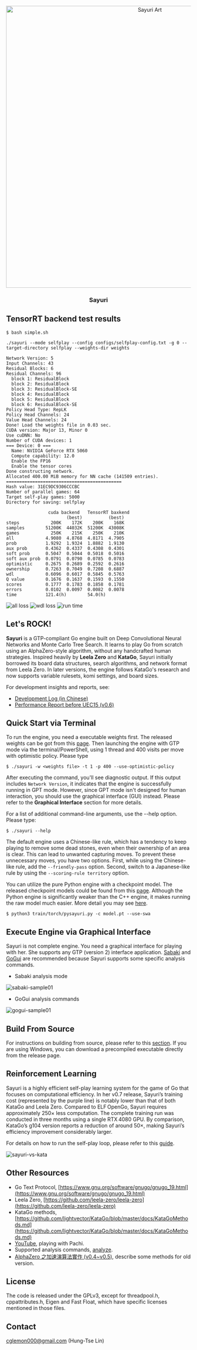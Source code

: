 
<div id="sayuri-art" align="center">
    </br>
    <img src="./img/sayuri-art.PNG" alt="Sayuri Art" width="768"/>
    <h3>Sayuri</h3>
</div>

## TensorRT backend test results

~~~
$ bash simple.sh

./sayuri --mode selfplay --config configs/selfplay-config.txt -g 0 --target-directory selfplay --weights-dir weights

Network Version: 5
Input Channels: 43
Residual Blocks: 6
Residual Channels: 96
  block 1: ResidualBlock
  block 2: ResidualBlock
  block 3: ResidualBlock-SE
  block 4: ResidualBlock
  block 5: ResidualBlock
  block 6: ResidualBlock-SE
Policy Head Type: RepLK
Policy Head Channels: 24
Value Head Channels: 24
Done! Load the weights file in 0.03 sec.
CUDA version: Major 13, Minor 0
Use cuDNN: No
Number of CUDA devices: 1
=== Device: 0 ===
  Name: NVIDIA GeForce RTX 5060
  Compute capability: 12.0
  Enable the FP16
  Enable the tensor cores
Done constructing network.
Allocated 400.00 MiB memory for NN cache (141509 entries).
============================================
Hash value: 31EC9DC9306CCCBC
Number of parallel games: 64
Target self-play games: 5000
Directory for saving: selfplay

                cuda backend   TensorRT baxkend
                       (best)          (best)
steps            200K    172K    200K    168K
samples        51200K  44032K  51200K  43008K
games            250K    215K    250K    210K
all            4.9080  4.8768  4.8171  4.7905
prob           1.9292  1.9324  1.8882  1.9130
aux prob       0.4362  0.4337  0.4308  0.4301
soft prob      0.5047  0.5044  0.5018  0.5016
soft aux prob  0.0791  0.0790  0.0785  0.0783
optimistic     0.2675  0.2689  0.2592  0.2616
ownership      0.7263  0.7049  0.7208  0.6887
wdl            0.6096  0.6017  0.5845  0.5763
Q value        0.1676  0.1637  0.1593  0.1550
scores         0.1777  0.1783  0.1858  0.1781
errors         0.0102  0.0097  0.0082  0.0078
time           121.4(h)        54.0(h)
~~~

![all loss](./img/trt_cuda_loss.png)
![wdl loss](./img/trt_cuda_loss_wdl.png)
![run time](./img/trt_cuda_loss_time.png)

## Let's ROCK!

**Sayuri** is a GTP-compliant Go engine built on Deep Convolutional Neural Networks and Monte Carlo Tree Search. It learns to play Go from scratch using an AlphaZero-style algorithm, without any handcrafted human strategies. Inspired heavily by **Leela Zero** and **KataGo**, Sayuri initially borrowed its board data structures, search algorithms, and network format from Leela Zero. In later versions, the engine follows KataGo's research and now supports variable rulesets, komi settings, and board sizes.

For development insights and reports, see:
* [Development Log (in Chinese)](https://hackmd.io/@yrHb-fKBRoyrKDEKdPSDWg/BJgfay0Yc)
* [Performance Report before UEC15 (v0.6)](https://drive.google.com/file/d/1ATd_u-E-OnviczsDH8wVL0c3Q1NzUCKW/view?usp=share_link)


## Quick Start via Terminal

To run the engine, you need a executable weights first. The released weights can be got from this [page](./docs/MODEL.md). Then launching the engine with GTP mode via the terminal/PowerShell, using 1 thread and 400 visits per move with optimistic policy. Please type

    $ ./sayuri -w <weights file> -t 1 -p 400 --use-optimistic-policy


After executing the command, you'll see diagnostic output. If this output includes ```Network Version```, it indicates that the engine is successfully running in GPT mode. However, since GPT mode isn't designed for human interaction, you should use the graphical interface (GUI) instead. Please refer to the **Graphical Interface** section for more details.

For a list of additional command-line arguments, use the --help option. Please type:

    $ ./sayuri --help

The default engine uses a Chinese-like rule, which has a tendency to keep playing to remove some dead stones, even when their ownership of an area is clear. This can lead to unwanted capturing moves. To prevent these unnecessary moves, you have two options. First, while using the Chinese-like rule, add the ```--friendly-pass``` option. Second, switch to a Japanese-like rule by using the ```--scoring-rule territory``` option.

You can utilize the pure Python engine with a checkpoint model. The released checkpoint models could be found from this [page](./docs/MODEL.md). Although the Python engine is significantly weaker than the C++ engine, it makes running the raw model much easier. More detail you may see [here](./train/README.md).

    $ python3 train/torch/pysayuri.py -c model.pt --use-swa

## Execute Engine via Graphical Interface

Sayuri is not complete engine. You need a graphical interface for playing with her. She supports any GTP (version 2) interface application. [Sabaki](https://sabaki.yichuanshen.de/) and [GoGui](https://github.com/Remi-Coulom/gogui) are recommended because Sayuri supports some specific analysis commands.

* Sabaki analysis mode

![sabaki-sample01](./img/sabaki-sample01.png)

* GoGui analysis commands

![gogui-sample01](./img/gogui-sample01.png)

## Build From Source

For instructions on building from source, please refer to this [section](./docs/COMPILE.md). If you are using Windows, you can download a precompiled executable directly from the release page.

## Reinforcement Learning

Sayuri is a highly efficient self-play learning system for the game of Go that focuses on computational efficiency. In her v0.7 release, Sayuri’s training cost (represented by the purple line) is notably lower than that of both KataGo and Leela Zero. Compared to ELF OpenGo, Sayuri requires approximately 250× less computation. The complete training run was conducted in three months using a single RTX 4080 GPU. By comparison, KataGo’s g104 version reports a reduction of around 50×, making Sayuri’s efficiency improvement considerably larger.

For details on how to run the self-play loop, please refer to this [guide](./bash/README.md).

![sayuri-vs-kata](./img/sayurivskata-v7.png)

## Other Resources

* Go Text Protocol, [https://www.gnu.org/software/gnugo/gnugo_19.html](https://www.gnu.org/software/gnugo/gnugo_19.html)
* Leela Zero, [https://github.com/leela-zero/leela-zero](https://github.com/leela-zero/leela-zero)
* KataGo methods, [https://github.com/lightvector/KataGo/blob/master/docs/KataGoMethods.md](https://github.com/lightvector/KataGo/blob/master/docs/KataGoMethods.md)
* [YouTube](https://www.youtube.com/watch?v=82UclNrXGxg), playing with Pachi.
* Supported analysis commands, [analyze](./docs/ANALYZE.md).
* [AlphaZero 之加速演算法實作 (v0.4~v0.5)](https://hackmd.io/@yrHb-fKBRoyrKDEKdPSDWg/HJI9_p70i), describe some methods for old version.

## License

The code is released under the GPLv3, except for threadpool.h, cppattributes.h, Eigen and Fast Float, which have specific licenses mentioned in those files.

## Contact

cglemon000@gmail.com (Hung-Tse Lin)
